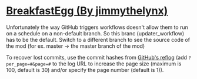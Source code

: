 # [BreakfastEgg (By jimmythelynx)](https://github.com/jimmythelynx/BreakfastEgg)

Unfortunately the way GitHub triggers workflows doesn't allow them to run on a schedule on a non-default branch. So this branc (updater_workflow) has to be the default. Switch to a different branch to see the source code of the mod (for ex. master -> the master branch of the mod)

To recover lost commits, use the commit hashes from [GitHub's reflog](https://api.github.com/repos/KtaneModules/BreakfastEgg-jimmythelynx/events) (add `?per_page=#&page=#` to the log URL to increase the page size (maximum is 100, default is 30) and/or specify the page number (default is 1)).
